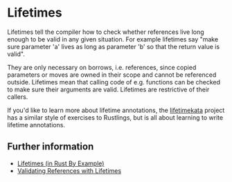 # Lifetimes

Lifetimes tell the compiler how to check whether references live long
enough to be valid in any given situation. For example lifetimes say
"make sure parameter 'a' lives as long as parameter 'b' so that the return
value is valid". 

They are only necessary on borrows, i.e. references, 
since copied parameters or moves are owned in their scope and cannot
be referenced outside. Lifetimes mean that calling code of e.g. functions
can be checked to make sure their arguments are valid. Lifetimes are 
restrictive of their callers.

If you'd like to learn more about lifetime annotations, the 
[lifetimekata](https://tfpk.github.io/lifetimekata/) project 
has a similar style of exercises to Rustlings, but is all about 
learning to write lifetime annotations.

## Further information

- [Lifetimes (in Rust By Example)](https://doc.rust-lang.org/stable/rust-by-example/scope/lifetime.html)
- [Validating References with Lifetimes](https://doc.rust-lang.org/book/ch10-03-lifetime-syntax.html)
